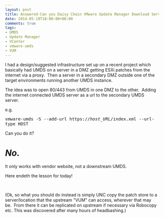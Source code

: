 ```yaml
---
layout: post
title: Answered-Can you Daisy Chain VMware Update Manager Download Service?
date: 2014-05-19T18:00:00+00:00
comments: true
tags:
- UMDS
- Update Manager
- VCenter
- vmware-umds
- VUM
---
```

I had a design/suggested infrastructure set up on a recent project which basically had UMDS on a server in a DMZ getting ESXi patches from the internet via a proxy.  Then a server in a secondary DMZ outside one of the target environments running another UMDS instance.

The idea was to open 80/443 from UMDS in one DMZ to the other.  Adding the internet connected UMDS server as a url to the secondary UMDS server.

e.g.

<a name="GUID-BA1A86BE-3EF9-4551-A370-650BC5F8A4E3__CODEBLOCK_2B0481D8A3454708B8E7532D2AC1D467"></a><!-- --><kbd class="userinput">vmware-umds -S --add-url https://<var class="varname" style="font-style:italic;">host_URL</var>/index.xml --url-type HOST</kbd>

Can you do it?
<h1><em><strong>No.</strong> </em></h1>
It only works with vendor website, not a downstream UMDS.

Here endeth the lesson for today!

&nbsp;

(Ok, so what you should do instead is simply UNC copy the patch store to a server/location that the upstream "VUM" can access, wherever that may be.  From there it can be replicated on upstream if necessary via Robocopy etc.
This was discovered after many hours of headbashing.)
